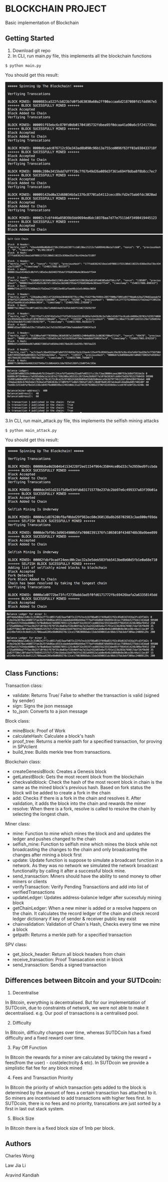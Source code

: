 # BLOCKCHAIN PROJECT
Basic implementation of Blockchain

## Getting Started
1. Download git repo
2. In CLI, run main.py file, this implements all the blockchain functions
```
$ python main.py
```
You should get this result:

![Mining and Verification](imgs/main_output.png)
![Blocks](imgs/main_blocks.png)
![Blocks](imgs/Balance_Checks.png)


3.In CLI, run main_attack.py file, this implements the selfish mining attacks
```
$ python main_attack.py
```
You should get this result:

![Mining and Verification](imgs/attack_output.png)
![Blocks](imgs/attack_balance.png)

## Class Functions:
Transaction class:
  - validate: Returns True/ False to whether the transaction is valid (signed by sender)
  - sign: Signs the json message
  - to_json: Converts to a json message

Block class:
  - mineBlock: Proof of Work
  - calculateHash: Calculate a block's hash  
  - proof_tree: Returns a merkle path for a specified transaction, for proving in SPVclient
  - build_tree: Builds merkle tree from transactions.

Blockchain class:
  - createGenesisBlock: Creates a Genesis block
  - getLatestBlock: Gets the most recent block from the blockchain
  - checkvalidblock: Check the hash of the most recent block in chain is the same as the mined block's previous hash. Based on fork status the block will be added to create a fork in the chain
  - add: Checks if there is a fork in the chain and resolves it. After validation, it adds the block into the chain and rewards the miner
  - resolve: When there is a fork, resolve is called to resolve the chain by selecting the longest chain.


Miner class:
  - mine: Function to mine which mines the block and and updates the ledger and pushes changed to the chain
  - selfish_mine: Function to selfish mine which mines the block while not broadcasting the changes to the chain and only broadcasting the changes after mining a block first
  - update: Update function is suppose to simulate a broadcast function in a network. As they was no network we simulated the network broadcast functionality by calling it after a successful block mine.
  - send_transaction: Miners should have the ability to send money to other miners or clients
  - verifyTransaction: Verify Pending Transactions and add into list of verifiedTransactions
  - updateLedger: Updates address-balance ledger after sucessfuly mining block    
  - getChainLedger: When a new miner is added or a resolve happens on the chain. It calculates the record ledger of the chain and check record ledger dictionary if key of sender & receiver public key exist
  - chainvalidation: Validation of Chain's Hash, Checks every time we mine a block
  - getpath: Returns a merkle path for a specified transaction


SPV class:
  - get_block_header: Return all block headers from chain
  - receive_transaction: Proof Transacation exist in block
  - send_transaction: Sends a signed transaction


## Differences between Bitcoin and your SUTDcoin:
  1. Decentralise
    
   In Bitcoin, everything is decentralised.
    But for our implementation of SUTDcoin, due to constraints of network, we were not able to make it decentralised.
    e.g. Our pool of transactions is a centralised pool.
  
  2. Difficulty
    
   In Bitcoin, difficulty changes over time, whereas SUTDCoin has a fixed difficulty and a fixed reward over time. 
    
  3. Pay Off Function
    
   In Bitcoin the rewards for a miner are calculated by  taking the reward + fees(from the user) - cost(electrcity & etc). In SUTDcoin we provide a simplistic flat fee for any block mined
    
  4. Fees and Transaction Priority
    
   In Bitcoin the priority of which transaction gets added to the block is determined by the amount of fees a certain transaction has attached to it. So miners are incentivised to add transactions with higher fees first. In SUTDcoin, there is no fees and no priority, transcations are just sorted by a first in last out stack system. 
    
  5. Block Size
    
   In Bitcoin there is a fixed block size of 1mb per block. 
    
  
  
## Authors
Charles Wong

Law Jia Li

Aravind Kandiah

